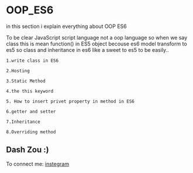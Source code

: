 # OOP_ES6

in this section i explain everything about OOP ES6 

To be clear JavaScript script language not a oop language so when we say class this is mean function() in ES5 object
becouse es6 model transform to es5 so class and inheritance in es6 like a sweet to es5 to be easily..

    1.write class in ES6
    
    2.Hosting
    
    3.Static Method
    
    4.the this keyword 
    
    5. How to insert privet property in method in ES6
    
    6.getter and setter
    
    7.Inheritance
    
    8.Overriding method
    
## Dash Zou :)
To connect me: [instegram](https://www.instagram.com/dashzou/)
